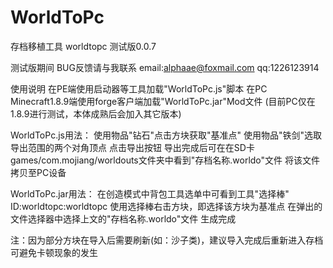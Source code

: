 # WorldToPc

存档移植工具 worldtopc 测试版0.0.7

测试版期间 BUG反馈请与我联系  email:alphaae@foxmail.com     qq:1226123914

使用说明
在PE端使用启动器等工具加载"WorldToPc.js"脚本
在PC Minecraft1.8.9端使用forge客户端加载"WorldToPc.jar"Mod文件  (目前PC仅在1.8.9进行测试，本体成熟后会加入其它版本)


WorldToPc.js用法：
使用物品"钻石"点击方块获取"基准点"
使用物品"铁剑"选取导出范围的两个对角顶点
点击导出按钮
导出完成后可在在SD卡 games/com.mojiang/worldouts文件夹中看到"存档名称.worldo"文件
将该文件拷贝至PC设备


WorldToPc.jar用法：
在创造模式中背包工具选单中可看到工具"选择棒"   ID:worldtopc:worldtopc
使用选择棒右击方块，即选择该方块为基准点
在弹出的文件选择器中选择上文的"存档名称.worldo"文件
生成完成


注：因为部分方块在导入后需要刷新(如：沙子类)，建议导入完成后重新进入存档可避免卡顿现象的发生
